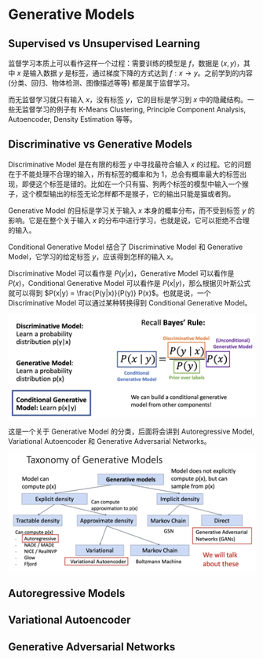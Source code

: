 # Generative Models

## Supervised vs Unsupervised Learning

监督学习本质上可以看作这样一个过程：需要训练的模型是 $f$，数据是 $(x, y)$，其中 $x$ 是输入数据 $y$ 是标签，通过梯度下降的方式达到 $f: x \rightarrow y$。之前学到的内容 (分类、回归、物体检测、图像描述等等) 都是属于监督学习。

而无监督学习就只有输入 $x$，没有标签 $y$，它的目标是学习到 $x$ 中的隐藏结构。一些无监督学习的例子有 K-Means Clustering, Principle Component Analysis, Autoencoder, Density Estimation 等等。

## Discriminative vs Generative Models

Discriminative Model 是在有限的标签 $y$ 中寻找最符合输入 $x$ 的过程。它的问题在于不能处理不合理的输入，所有标签的概率和为 1，总会有概率最大的标签出现，即便这个标签是错的。比如在一个只有猫、狗两个标签的模型中输入一个猴子，这个模型输出的标签无论怎样都不是猴子，它的输出只能是猫或者狗。

Generative Model 的目标是学习关于输入 $x$ 本身的概率分布，而不受到标签 $y$ 的影响。它是在整个关于输入 $x$ 的分布中进行学习，也就是说，它可以拒绝不合理的输入。

Conditional Generative Model 结合了 Discriminative Model 和 Generative Model，它学习的给定标签 $y$，应该得到怎样的输入 $x$。

Discriminative Model 可以看作是 $P(y|x)$，Generative Model 可以看作是 $P(x)$，Conditional Generative Model 可以看作是 $P(x|y)$，那么根据贝叶斯公式就可以得到 $P(x|y) = \frac{P(y|x)}{P(y)} P(x)$。也就是说，一个 Discriminative Model 可以通过某种转换得到 Conditional Generative Model。

![bayes](Images/bayes.png)

这是一个关于 Generative Model 的分类，后面将会讲到 Autoregressive Model, Variational Autoencoder 和 Generative Adversarial Networks。

![taxonomygenerativemodels](Images/taxonomygenerativemodels.png)

## Autoregressive Models



## Variational Autoencoder



## Generative Adversarial Networks